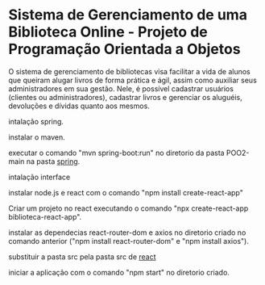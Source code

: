 # Sistema de Gerenciamento de uma Biblioteca Online - Projeto de Programação Orientada a Objetos

O sistema de gerenciamento de bibliotecas visa facilitar a vida de alunos que queiram alugar livros de forma prática e ágil, assim como auxiliar seus administradores em sua gestão. Nele, é possível cadastrar usuários (clientes ou administradores), cadastrar livros e gerenciar os aluguéis, devoluções e dívidas quanto aos mesmos.

intalação spring.

  instalar o maven.
  
  executar o comando "mvn spring-boot:run" no diretorio da pasta POO2-main na pasta [spring](https://github.com/jaofe/POO-final/tree/main/Spring).


intalação interface

  instalar node.js e react com o comando "npm install create-react-app" 
  
  Criar um projeto no react executando o comando "npx create-react-app biblioteca-react-app".
  
  instalar as dependecias react-router-dom e axios no diretorio criado no comando anterior ("npm install react-router-dom" e "npm install axios").
  
  substituir a pasta src pela pasta src de [react](https://github.com/jaofe/POO-final/tree/main/react)
  
  iniciar a aplicação com o comando "npm start" no diretorio criado.
